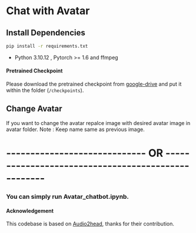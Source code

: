 # Chat with Avatar

## Install Dependencies

```bash
pip install -r requirements.txt
```
- Python 3.10.12 , Pytorch >= 1.6 and ffmpeg


  

#### Pretrained Checkpoint

Please download the pretrained checkpoint from [google-drive](https://drive.google.com/file/d/1tvI43ZIrnx9Ti2TpFiEO4dK5DOwcECD7/view?usp=sharing) and put it within the folder (`/checkpoints`).


## Change Avatar
If you want to change the avatar repalce image with desired avatar image in avatar folder.
Note : Keep name same as previous image.


# ----------------------------- OR ---------------------------------------------------
### You can simply run Avatar_chatbot.ipynb.


#### Acknowledgement

This codebase is based on [Audio2head](https://github.com/wangsuzhen/Audio2Head.git), thanks for their contribution.





